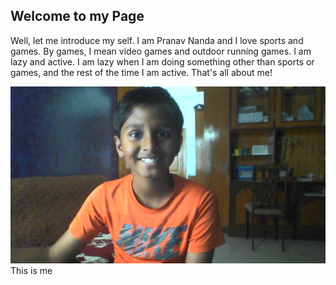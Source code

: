 ## Welcome to my Page

Well, let me introduce my self. I am Pranav Nanda and I love sports and games.
By games, I mean video games and outdoor running games. I am lazy and active. I am lazy when I am doing something other than sports or games, and the rest of the time I am active. 
That's all about me!

 ![Image](images/WIN_20200405_14_40_44_Pro.jpg)
 This is me

